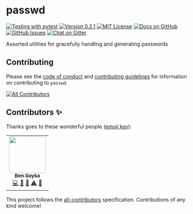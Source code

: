 # passwd
[![Testing with pytest](https://github.com/bsoyka/passwd/workflows/Testing%20with%20pytest/badge.svg?event=push)](https://github.com/bsoyka/passwd/actions)
[![Version 0.2.1](https://img.shields.io/badge/version-0.2.1-orange)](https://github.com/bsoyka/passwd/releases/tag/v0.2.1)
[![MIT License](https://img.shields.io/pypi/l/passwd)](LICENSE)
[![Docs on GitHub](https://img.shields.io/badge/docs-on%20github-blue)](https://github.com/bsoyka/passwd/wiki)
[![GitHub Issues](https://img.shields.io/github/issues/bsoyka/passwd)](https://github.com/bsoyka/passwd/issues)
[![Chat on Gitter](https://img.shields.io/gitter/room/bsoyka/passwd)](https://gitter.im/bsoyka/passwd)

Assorted utilities for gracefully handling and generating passwords

## Contributing
Please see the [code of conduct](CODE_OF_CONDUCT.md) and [contributing guidelines](CONTRIBUTING.md) for information on contributing to `passwd`.

<!-- ALL-CONTRIBUTORS-BADGE:START - Do not remove or modify this section -->
[![All Contributors](https://img.shields.io/badge/all_contributors-1-orange.svg?style=flat-square)](#contributors-)
<!-- ALL-CONTRIBUTORS-BADGE:END -->

## Contributors ✨

Thanks goes to these wonderful people ([emoji key](https://allcontributors.org/docs/en/emoji-key)):

<!-- ALL-CONTRIBUTORS-LIST:START - Do not remove or modify this section -->
<!-- prettier-ignore-start -->
<!-- markdownlint-disable -->
<table>
  <tr>
    <td align="center"><a href="https://bsoyka.github.io"><img src="https://avatars0.githubusercontent.com/u/37779854?v=4" width="100px;" alt=""/><br /><sub><b>Ben Soyka</b></sub></a><br /><a href="https://github.com/bsoyka/passwd/commits?author=bsoyka" title="Code">💻</a> <a href="#ideas-bsoyka" title="Ideas, Planning, & Feedback">🤔</a> <a href="#maintenance-bsoyka" title="Maintenance">🚧</a> <a href="https://github.com/bsoyka/passwd/commits?author=bsoyka" title="Tests">⚠️</a> <a href="https://github.com/bsoyka/passwd/commits?author=bsoyka" title="Documentation">📖</a></td>
  </tr>
</table>

<!-- markdownlint-enable -->
<!-- prettier-ignore-end -->
<!-- ALL-CONTRIBUTORS-LIST:END -->

This project follows the [all-contributors](https://github.com/all-contributors/all-contributors) specification. Contributions of any kind welcome!
